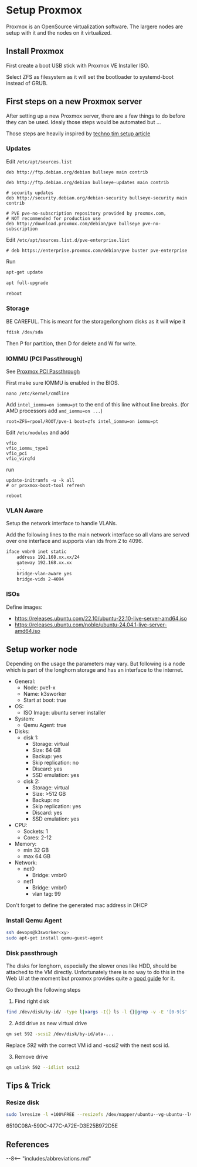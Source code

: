# Setup Proxmox

Proxmox is an OpenSource virtualization software. The largere nodes are setup
with it and the nodes on it virtualized.


## Install Proxmox

First create a boot USB stick with Proxmox VE Installer ISO.

Select ZFS as filesystem as it will set the bootloader to systemd-boot instead of GRUB.


## First steps on a new Proxmox server

After setting up a new Proxmox server, there are a few things to do before they
can be used. Idealy those steps would be automated but ...

Those steps are heavily inspired by [techno tim setup article][tt-proxmox]


### Updates

Edit `/etc/apt/sources.list`

```shell
deb http://ftp.debian.org/debian bullseye main contrib

deb http://ftp.debian.org/debian bullseye-updates main contrib

# security updates
deb http://security.debian.org/debian-security bullseye-security main contrib

# PVE pve-no-subscription repository provided by proxmox.com,
# NOT recommended for production use
deb http://download.proxmox.com/debian/pve bullseye pve-no-subscription
```

Edit `/etc/apt/sources.list.d/pve-enterprise.list`

```shell
# deb https://enterprise.proxmox.com/debian/pve buster pve-enterprise
```

Run

``` bash
apt-get update

apt full-upgrade

reboot
```

### Storage

BE CAREFUL. This is meant for the storage/longhorn disks as it will wipe it

``` bash title="select the correct disk device"
fdisk /dev/sda
```

Then P for partition, then D for delete and W for write.

### IOMMU  (PCI Passthrough)

See [Proxmox PCI Passthrough](https://pve.proxmox.com/wiki/Pci_passthrough)

First make sure IOMMU is enabled in the BIOS.

`nano /etc/kernel/cmdline`

Add `intel_iommu=on iommu=pt` to the end of this line without line breaks. (for
AMD processors add `amd_iommu=on ...`)

```shell
root=ZFS=rpool/ROOT/pve-1 boot=zfs intel_iommu=on iommu=pt
```

Edit `/etc/modules` and add

```shell
vfio
vfio_iommu_type1
vfio_pci
vfio_virqfd
```

run

```shell
update-initramfs -u -k all
# or proxmox-boot-tool refresh

reboot
```

### VLAN Aware

Setup the network interface to handle VLANs.

Add the following lines to the main network interface so all vlans are served
over one interface and supports vlan ids from 2 to 4096.

``` bash title="/etc/network/interfaces" hl_lines="5 6"
iface vmbr0 inet static
    address 192.168.xx.xx/24
    gateway 192.168.xx.xx
    ...
    bridge-vlan-aware yes
    bridge-vids 2-4094
```


### ISOs

Define images:

* https://releases.ubuntu.com/22.10/ubuntu-22.10-live-server-amd64.iso
* https://releases.ubuntu.com/noble/ubuntu-24.04.1-live-server-amd64.iso


## Setup worker node

Depending on the usage the parameters may vary. But following is a node which is
part of the longhorn storage and has an interface to the internet.

* General:
  * Node: pve1-x
  * Name: k3sworker
  * Start at boot: true
* OS:
  * ISO Image: ubuntu server installer
* System:
  * Qemu Agent: true
* Disks:
  * disk 1:
    * Storage: virtual
    * Size: 64 GB
    * Backup: yes
    * Skip replication: no
    * Discard: yes
    * SSD emulation: yes
  * disk 2:
    * Storage: virtual
    * Size: >512 GB
    * Backup: no
    * Skip replication: yes
    * Discard: yes
    * SSD emulation: yes
* CPU:
  * Sockets: 1
  * Cores: 2-12
* Memory:
  * min 32 GB
  * max 64 GB
* Network:
  * net0
    * Bridge: vmbr0
  * net1
    * Bridge: vmbr0
    * vlan tag: 99

Don't forget to define the generated mac address in DHCP


### Install Qemu Agent

```bash
ssh devops@k3sworker<xy>
sudo apt-get install qemu-guest-agent
```


### Disk passthrough

The disks for longhorn, especially the slower ones like HDD, should be attached to the VM directly.
Unfortunately there is no way to do this in the Web UI at the moment but proxmox provides quite a 
[good guide][proxmox-passthrough] for it.

Go through the following steps

1. Find right disk

```bash
find /dev/disk/by-id/ -type l|xargs -I{} ls -l {}|grep -v -E '[0-9]$' |sort -k11|cut -d' ' -f9,10,11,12
```

2. Add drive as new virtual drive

```bash
qm set 592 -scsi2 /dev/disk/by-id/ata-...
```
Replace *592* with the correct VM id and -scsi*2* with the next scsi id.

3. Remove drive

```bash
qm unlink 592 --idlist scsi2
```

## Tips & Trick

### Resize disk

```bash
sudo lvresize -l +100%FREE --resizefs /dev/mapper/ubuntu--vg-ubuntu--lv
```

6510C08A-590C-477C-A72E-D3E25B972D5E

## References

[tt-proxmox]: https://docs.technotim.live/posts/first-11-things-proxmox/
[proxmox-passthrough]: https://pve.proxmox.com/wiki/Passthrough_Physical_Disk_to_Virtual_Machine_(VM)



--8<-- "includes/abbreviations.md"

